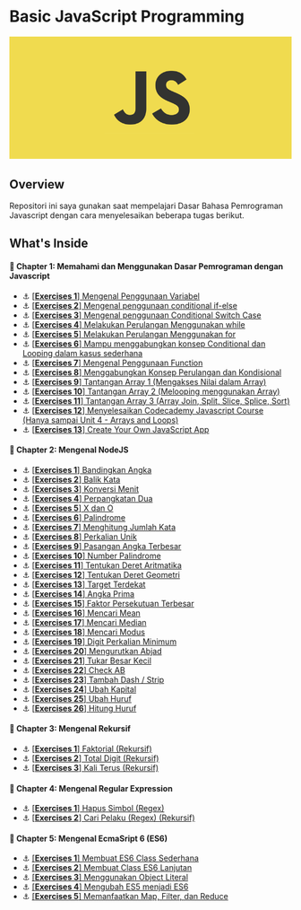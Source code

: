 # Basic JavaScript Programming
![Header](./assets/knowing-javascript.png)

## Overview
Repositori ini saya gunakan saat mempelajari Dasar Bahasa Pemrograman Javascript dengan cara menyelesaikan beberapa tugas berikut.

## What's Inside
#### :open_book: Chapter 1: Memahami dan Menggunakan Dasar Pemrograman dengan Javascript
- :anchor: [[**Exercises 1**] Mengenal Penggunaan Variabel](exercise/c01/e01/exercise.md)
- :anchor: [[**Exercises 2**] Mengenal penggunaan conditional if-else](exercise/c01/e02/exercise.md)
- :anchor: [[**Exercises 3**] Mengenal penggunaan Conditional Switch Case](exercise/c01/e03/exercise.md)
- :anchor: [[**Exercises 4**] Melakukan Perulangan Menggunakan while](exercise/c01/e04/exercise.md)
- :anchor: [[**Exercises 5**] Melakukan Perulangan Menggunakan for](exercise/c01/e05/exercise.md)
- :anchor: [[**Exercises 6**] Mampu menggabungkan konsep Conditional dan Looping dalam kasus sederhana](exercise/c01/e06/exercise.md)
- :anchor: [[**Exercises 7**] Mengenal Penggunaan Function](exercise/c01/e07/exercise.md)
- :anchor: [[**Exercises 8**] Menggabungkan Konsep Perulangan dan Kondisional](exercise/c01/e08/exercise.md)
- :anchor: [[**Exercises 9**] Tantangan Array 1 (Mengakses Nilai dalam Array)](exercise/c01/e09/exercise.md)
- :anchor: [[**Exercises 10**] Tantangan Array 2 (Melooping menggunakan Array)](exercise/c01/e10/exercise.md)
- :anchor: [[**Exercises 11**] Tantangan Array 3 (Array Join, Split, Slice, Splice, Sort)](exercise/c01/e11/exercise.md)
- :anchor: [[**Exercises 12**] Menyelesaikan Codecademy Javascript Course (Hanya sampai Unit 4 - Arrays and Loops)](https://www.codecademy.com/learn/learn-javascript)
- :anchor: [[**Exercises 13**] Create Your Own JavaScript App](exercise/c01/e13/exercise.md)

#### :open_book: Chapter 2: Mengenal NodeJS
- :anchor: [[**Exercises 1**] Bandingkan Angka](exercise/c02/e01/exercise.md)
- :anchor: [[**Exercises 2**] Balik Kata](exercise/c02/e02/exercise.md)
- :anchor: [[**Exercises 3**] Konversi Menit](exercise/c02/e03/exercise.md)
- :anchor: [[**Exercises 4**] Perpangkatan Dua](exercise/c02/e04/exercise.md)
- :anchor: [[**Exercises 5**] X dan O](exercise/c02/e05/exercise.md)
- :anchor: [[**Exercises 6**] Palindrome](exercise/c01/e06/exercise.md)
- :anchor: [[**Exercises 7**] Menghitung Jumlah Kata](exercise/c02/e07/exercise.md)
- :anchor: [[**Exercises 8**] Perkalian Unik](exercise/c02/e08/exercise.md)
- :anchor: [[**Exercises 9**] Pasangan Angka Terbesar](exercise/c02/e09/exercise.md)
- :anchor: [[**Exercises 10**] Number Palindrome](exercise/c02/e10/exercise.md)
- :anchor: [[**Exercises 11**] Tentukan Deret Aritmatika](exercise/c02/e11/exercise.md)
- :anchor: [[**Exercises 12**] Tentukan Deret Geometri](exercise/c02/e12/exercise.md)
- :anchor: [[**Exercises 13**] Target Terdekat](exercise/c02/e13/exercise.md)
- :anchor: [[**Exercises 14**] Angka Prima](exercise/c02/e14/exercise.md)
- :anchor: [[**Exercises 15**] Faktor Persekutuan Terbesar](exercise/c02/e15/exercise.md)
- :anchor: [[**Exercises 16**] Mencari Mean](exercise/c02/e16/exercise.md)
- :anchor: [[**Exercises 17**] Mencari Median](exercise/c02/e17/exercise.md)
- :anchor: [[**Exercises 18**] Mencari Modus](exercise/c02/e18/exercise.md)
- :anchor: [[**Exercises 19**] Digit Perkalian Minimum](exercise/c02/e19/exercise.md)
- :anchor: [[**Exercises 20**] Mengurutkan Abjad](exercise/c02/e20/exercise.md)
- :anchor: [[**Exercises 21**] Tukar Besar Kecil](exercise/c02/e21/exercise.md)
- :anchor: [[**Exercises 22**] Check AB](exercise/c02/e22/exercise.md)
- :anchor: [[**Exercises 23**] Tambah Dash / Strip](exercise/c02/e23/exercise.md)
- :anchor: [[**Exercises 24**] Ubah Kapital](exercise/c02/e24/exercise.md)
- :anchor: [[**Exercises 25**] Ubah Huruf](exercise/c02/e25/exercise.md)
- :anchor: [[**Exercises 26**] Hitung Huruf](exercise/c02/e26/exercise.md)

#### :open_book: Chapter 3: Mengenal Rekursif
- :anchor: [[**Exercises 1**] Faktorial (Rekursif)](exercise/c03/e01/exercise.md)
- :anchor: [[**Exercises 2**] Total Digit (Rekursif)](exercise/c03/e02/exercise.md)
- :anchor: [[**Exercises 3**] Kali Terus (Rekursif)](exercise/c03/e03/exercise.md)

#### :open_book: Chapter 4: Mengenal Regular Expression
- :anchor: [[**Exercises 1**] Hapus Simbol (Regex)](exercise/c04/e01/exercise.md)
- :anchor: [[**Exercises 2**] Cari Pelaku (Regex) (Rekursif)](exercise/c04/e02/exercise.md)

#### :open_book: Chapter 5: Mengenal EcmaSript 6 (ES6)
- :anchor: [[**Exercises 1**] Membuat ES6 Class Sederhana](exercise/c05/e01/exercise.md)
- :anchor: [[**Exercises 2**] Membuat Class ES6 Lanjutan](exercise/c05/e02/exercise.md)
- :anchor: [[**Exercises 3**] Menggunakan Object Literal](exercise/c05/e03/exercise.md)
- :anchor: [[**Exercises 4**] Mengubah ES5 menjadi ES6](exercise/c05/e04/exercise.md)
- :anchor: [[**Exercises 5**] Memanfaatkan Map, Filter, dan Reduce](exercise/c05/e05/exercise.md)
